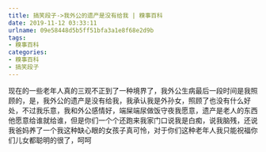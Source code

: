 ```yaml
---
title: 搞笑段子->我外公的遗产是没有给我 | 糗事百科
date: 2019-11-12 03:33:11
urlname: 09e58448d5b5ff51bfa3a1e8f68e2d9b
tags: 
- 糗事百科
categories:
- 糗事百科
- 搞笑段子
---
```

现在的一些老年人真的三观不正到了一种境界了，我外公生病最后一段时间是我照顾的，是，我外公的遗产是没有给我，我承认我是外孙女，照顾了也没有什么好处，不过我乐意，我和外公感情好，端屎端尿做饭守夜我愿意，遗产是老人的东西他愿意给谁就给谁，但是你们一个个还跑来我家门口说我是白痴，说我脑残，还说我爸妈养了一个我这种缺心眼的女孩子真可怜，对于你们这种老年人我只能祝福你们儿女都聪明的很了，呵呵


